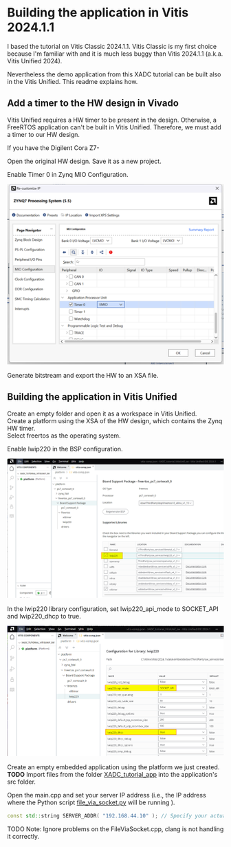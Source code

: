 # Building the application in Vitis 2024.1.1

I based the tutorial on Vitis Classic 2024.1.1. Vitis Classic is my first choice because I'm familiar with and it is much less buggy than Vitis 2024.1.1 (a.k.a. Vitis Unified 2024).

Nevertheless the demo application from this XADC tutorial can be built also in the Vitis Unified. This readme explains how.

## Add a timer to the HW design in Vivado

Vitis Unified requires a HW timer to be present in the design. Otherwise, a FreeRTOS application can't be built in Vitis Unified. Therefore, we must add a timer to our HW design.

If you have the Digilent Cora Z7-

Open the original HW design. Save it as a new project.

Enable Timer 0 in Zynq MIO Configuration.

<img src="..\..\pictures\bd_zynq_timer.png" title=""  width="550">

Generate bitstream and export the HW to an XSA file.

## Building the application in Vitis Unified

Create an empty folder and open it as a workspace in Vitis Unified.  
Create a platform using the XSA of the HW design, which contains the Zynq HW timer.  
Select freertos as the operating system.

Enable lwip220 in the BSP configuration.

<img src="..\..\pictures\unif_lwip.png" title="">

In the lwip220 library configuration, set lwip220_api_mode to SOCKET_API and lwip220_dhcp to true.

<img src="..\..\pictures\unif_lwip_config.png" title="">

Create an empty embedded application using the platform we just created.  
**TODO** Import files from the folder [XADC_tutorial_app](https://github.com/viktor-nikolov/Zynq-XADC-DMA-lwIP/tree/main/sources/XADC_tutorial_app) into the application's src folder.

Open the main.cpp and set your server IP address (i.e., the IP address where the Python script [file_via_socket.py](https://github.com/viktor-nikolov/lwIP-file-via-socket/blob/main/file_via_socket.py) will be running ).

```c++
const std::string SERVER_ADDR( "192.168.44.10" ); // Specify your actual server IP address
```

TODO Note: Ignore problems on the FileViaSocket.cpp, clang is not handling it correctly.
